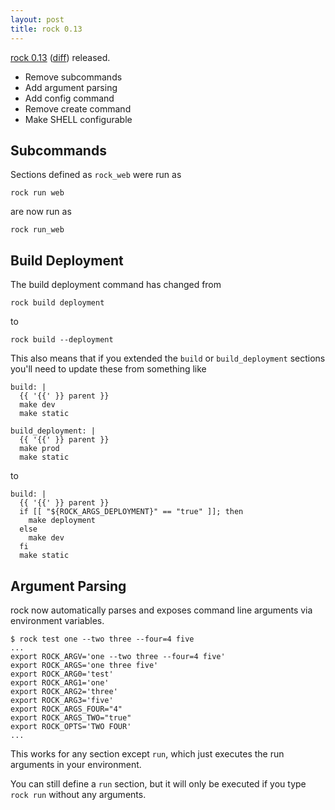 ```yaml
---
layout: post
title: rock 0.13
---
```


[rock 0.13][pypi] ([diff][diff]) released.

 - Remove subcommands
 - Add argument parsing
 - Add config command
 - Remove create command
 - Make SHELL configurable

## Subcommands

Sections defined as `rock_web` were run as

    rock run web

are now run as

    rock run_web

## Build Deployment

The build deployment command has changed from

    rock build deployment

to

    rock build --deployment

This also means that if you extended the `build` or `build_deployment` sections
you'll need to update these from something like

    build: |
      {{ '{{' }} parent }}
      make dev
      make static

    build_deployment: |
      {{ '{{' }} parent }}
      make prod
      make static

to

    build: |
      {{ '{{' }} parent }}
      if [[ "${ROCK_ARGS_DEPLOYMENT}" == "true" ]]; then
        make deployment
      else
        make dev
      fi
      make static

## Argument Parsing

rock now automatically parses and exposes command line arguments via environment
variables.

    $ rock test one --two three --four=4 five
    ...
    export ROCK_ARGV='one --two three --four=4 five'
    export ROCK_ARGS='one three five'
    export ROCK_ARG0='test'
    export ROCK_ARG1='one'
    export ROCK_ARG2='three'
    export ROCK_ARG3='five'
    export ROCK_ARGS_FOUR="4"
    export ROCK_ARGS_TWO="true"
    export ROCK_OPTS='TWO FOUR'
    ...

This works for any section except `run`, which just executes the run arguments
in your environment.

You can still define a `run` section, but it will only be executed if you type
`rock run` without any arguments.

[diff]: https://github.com/rockstack/rock/compare/0.12.0...0.13.0
[pypi]: http://pypi.python.org/pypi/rock/0.13.0
